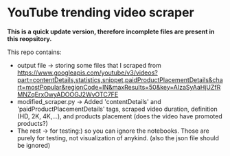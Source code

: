 # YouTube trending video scraper
**This is a quick update version, therefore incomplete files are present in this reopsitory.**

This repo contains:
- output file -> storing some files that I scraped from https://www.googleapis.com/youtube/v3/videos?part=contentDetails,statistics,snippet,paidProductPlacementDetails&chart=mostPopular&regionCode=IN&maxResults=50&key=AIzaSyAaHjUZfRMNZqErxOwyADOOGJ2WvOTC7FE
- modified_scraper.py -> Added 'contentDetails' and 'paidProductPlacementDetails' tags, scraped video duration, definition (HD, 2K, 4K,...), and products placement (does the video have promoted products?)
- The rest -> for testing:) so you can ignore the notebooks. Those are purely for testing, not visualization of anykind. 
(also the json file should be ignored)
